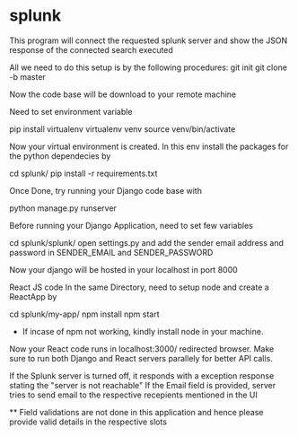 # splunk
This program will connect the requested splunk server and show the JSON response of the connected search executed

All we need to do this setup is by the following procedures:
git init
git clone -b master <git repo link>

Now the code base will be download to your remote machine

Need to set environment variable

pip install virtualenv
virtualenv venv
source venv/bin/activate

Now your virtual environment is created. In this env install the packages for the python dependecies by

cd splunk/
pip install -r requirements.txt

Once Done, try running your Django code base with

python manage.py runserver

Before running your Django Application, need to set few variables

cd splunk/splunk/
open settings.py and add the sender email address and password in 
SENDER_EMAIL and SENDER_PASSWORD


Now your django will be hosted in your localhost in port 8000

React JS code
In the same Directory, need to setup node and create a ReactApp by

cd splunk/my-app/
npm install
npm start

* If incase of npm not working, kindly install node in your machine.

Now your React code runs in localhost:3000/ redirected browser.
Make sure to run both Django and React servers parallely for better API calls.

If the Splunk server is turned off, it responds with a exception response stating the "server is not reachable"
If the Email field is provided, server tries to send email to the respective recepients mentioned in the UI

** Field validations are not done in this application and hence please provide valid details in the respective slots

